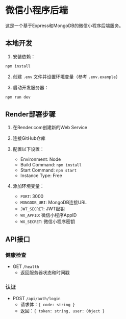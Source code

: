 # 微信小程序后端

这是一个基于Express和MongoDB的微信小程序后端服务。

## 本地开发

1. 安装依赖：
```bash
npm install
```

2. 创建 `.env` 文件并设置环境变量（参考 `.env.example`）

3. 启动开发服务器：
```bash
npm run dev
```

## Render部署步骤

1. 在Render.com创建新的Web Service
2. 连接GitHub仓库
3. 配置以下设置：
   - Environment: Node
   - Build Command: `npm install`
   - Start Command: `npm start`
   - Instance Type: Free
   
4. 添加环境变量：
   - `PORT`: 3000
   - `MONGODB_URI`: MongoDB连接URL
   - `JWT_SECRET`: JWT密钥
   - `WX_APPID`: 微信小程序AppID
   - `WX_SECRET`: 微信小程序密钥

## API接口

### 健康检查
- GET `/health`
  - 返回服务器状态和时间戳

### 认证
- POST `/api/auth/login`
  - 请求体：`{ code: string }`
  - 返回：`{ token: string, user: Object }` 